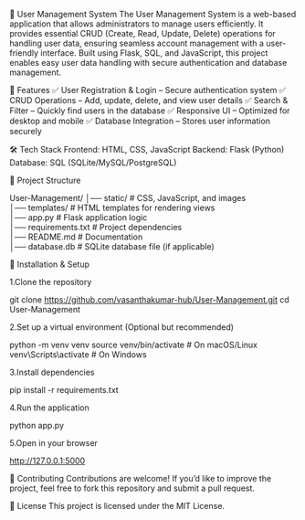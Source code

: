 👥 User Management System
The User Management System is a web-based application that allows administrators to manage users efficiently. It provides essential CRUD (Create, Read, Update, Delete) operations for handling user data, ensuring seamless account management with a user-friendly interface. Built using Flask, SQL, and JavaScript, this project enables easy user data handling with secure authentication and database management.

🌟 Features
✅ User Registration & Login – Secure authentication system
✅ CRUD Operations – Add, update, delete, and view user details
✅ Search & Filter – Quickly find users in the database
✅ Responsive UI – Optimized for desktop and mobile
✅ Database Integration – Stores user information securely

🛠️ Tech Stack
Frontend: HTML, CSS, JavaScript
Backend: Flask (Python)
Database: SQL (SQLite/MySQL/PostgreSQL)

📂 Project Structure

User-Management/
│── static/             # CSS, JavaScript, and images  
│── templates/          # HTML templates for rendering views  
│── app.py              # Flask application logic  
│── requirements.txt    # Project dependencies  
│── README.md           # Documentation  
│── database.db         # SQLite database file (if applicable)  

🚀 Installation & Setup

1.Clone the repository

git clone https://github.com/vasanthakumar-hub/User-Management.git
cd User-Management

2.Set up a virtual environment (Optional but recommended)

python -m venv venv
source venv/bin/activate  # On macOS/Linux
venv\Scripts\activate  # On Windows

3.Install dependencies

pip install -r requirements.txt

4.Run the application

python app.py

5.Open in your browser

http://127.0.0.1:5000

🤝 Contributing
Contributions are welcome! If you’d like to improve the project, feel free to fork this repository and submit a pull request.

📜 License
This project is licensed under the MIT License.
